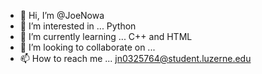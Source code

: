 - 👋 Hi, I’m @JoeNowa
- 👀 I’m interested in ... Python 
- 🌱 I’m currently learning ... C++ and HTML
- 💞️ I’m looking to collaborate on ...
- 📫 How to reach me ... jn0325764@student.luzerne.edu

<!---
JoeNowa/JoeNowa is a ✨ special ✨ repository because its `README.md` (this file) appears on your GitHub profile.
You can click the Preview link to take a look at your changes.
--->
